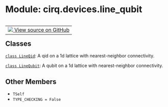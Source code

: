 <div itemscope itemtype="http://developers.google.com/ReferenceObject">
<meta itemprop="name" content="cirq.devices.line_qubit" />
<meta itemprop="path" content="Stable" />
<meta itemprop="property" content="TSelf"/>
<meta itemprop="property" content="TYPE_CHECKING"/>
</div>

# Module: cirq.devices.line_qubit

<!-- Insert buttons and diff -->

<table class="tfo-notebook-buttons tfo-api" align="left">

<td>
  <a target="_blank" href="https://github.com/quantumlib/cirq/tree/master/cirq/devices/line_qubit.py">
    <img src="https://www.tensorflow.org/images/GitHub-Mark-32px.png" />
    View source on GitHub
  </a>
</td>
</table>







## Classes

[`class LineQid`](../../cirq/devices/LineQid.md): A qid on a 1d lattice with nearest-neighbor connectivity.

[`class LineQubit`](../../cirq/devices/LineQubit.md): A qubit on a 1d lattice with nearest-neighbor connectivity.

## Other Members

* `TSelf` <a id="TSelf"></a>
* `TYPE_CHECKING = False` <a id="TYPE_CHECKING"></a>
